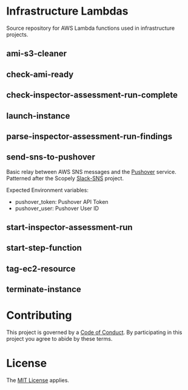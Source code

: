 # Infrastructure Lambdas

Source repository for AWS Lambda functions used in infrastructure projects.

## ami-s3-cleaner

## check-ami-ready

## check-inspector-assessment-run-complete

## launch-instance

## parse-inspector-assessment-run-findings

## send-sns-to-pushover

Basic relay between AWS SNS messages and the 
[Pushover](https://pushover.net/) service. Patterned after the Scopely 
[Slack-SNS](https://github.com/scopely/slack-sns) project.

Expected Environment variables:

- pushover_token: Pushover API Token
- pushover_user: Pushover User ID

## start-inspector-assessment-run

## start-step-function

## tag-ec2-resource

## terminate-instance

# Contributing

This project is governed by a [Code of Conduct](./CODE_OF_CONDUCT.md). 
By participating in this project you agree to abide by these terms.

# License

The [MIT License](LICENSE) applies.
